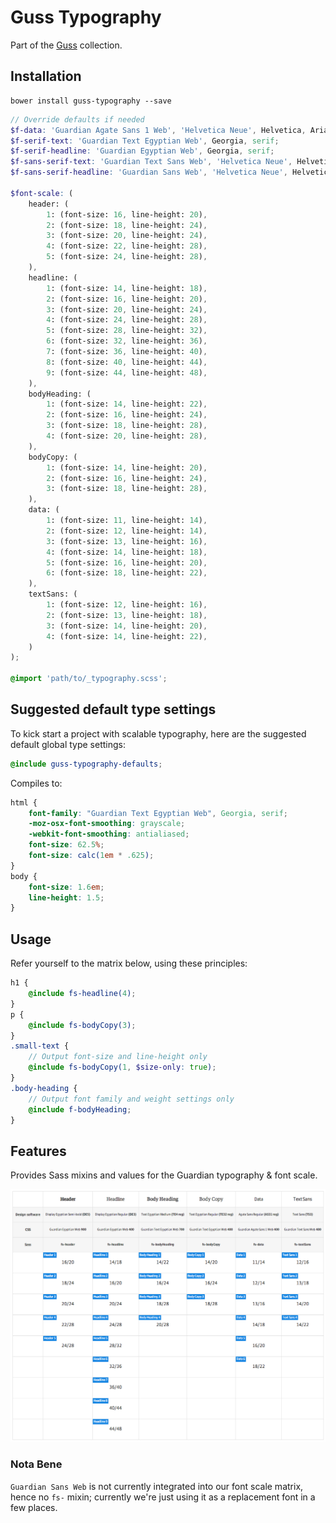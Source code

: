 # Guss Typography

Part of the [Guss](https://github.com/guardian/guss) collection.

## Installation

```
bower install guss-typography --save
```

```scss
// Override defaults if needed
$f-data: 'Guardian Agate Sans 1 Web', 'Helvetica Neue', Helvetica, Arial, 'Lucida Grande', sans-serif;
$f-serif-text: 'Guardian Text Egyptian Web', Georgia, serif;
$f-serif-headline: 'Guardian Egyptian Web', Georgia, serif;
$f-sans-serif-text: 'Guardian Text Sans Web', 'Helvetica Neue', Helvetica, Arial, 'Lucida Grande', sans-serif;
$f-sans-serif-headline: 'Guardian Sans Web', 'Helvetica Neue', Helvetica, Arial, 'Lucida Grande', sans-serif;

$font-scale: (
    header: (
        1: (font-size: 16, line-height: 20),
        2: (font-size: 18, line-height: 24),
        3: (font-size: 20, line-height: 24),
        4: (font-size: 22, line-height: 28),
        5: (font-size: 24, line-height: 28),
    ),
    headline: (
        1: (font-size: 14, line-height: 18),
        2: (font-size: 16, line-height: 20),
        3: (font-size: 20, line-height: 24),
        4: (font-size: 24, line-height: 28),
        5: (font-size: 28, line-height: 32),
        6: (font-size: 32, line-height: 36),
        7: (font-size: 36, line-height: 40),
        8: (font-size: 40, line-height: 44),
        9: (font-size: 44, line-height: 48),
    ),
    bodyHeading: (
        1: (font-size: 14, line-height: 22),
        2: (font-size: 16, line-height: 24),
        3: (font-size: 18, line-height: 28),
        4: (font-size: 20, line-height: 28),
    ),
    bodyCopy: (
        1: (font-size: 14, line-height: 20),
        2: (font-size: 16, line-height: 24),
        3: (font-size: 18, line-height: 28),
    ),
    data: (
        1: (font-size: 11, line-height: 14),
        2: (font-size: 12, line-height: 14),
        3: (font-size: 13, line-height: 16),
        4: (font-size: 14, line-height: 18),
        5: (font-size: 16, line-height: 20),
        6: (font-size: 18, line-height: 22),
    ),
    textSans: (
        1: (font-size: 12, line-height: 16),
        2: (font-size: 13, line-height: 18),
        3: (font-size: 14, line-height: 20),
        4: (font-size: 14, line-height: 22),
    )
);

@import 'path/to/_typography.scss';
```

## Suggested default type settings

To kick start a project with scalable typography,
here are the suggested default global type settings:

```scss
@include guss-typography-defaults;
```

Compiles to:

```css
html {
    font-family: "Guardian Text Egyptian Web", Georgia, serif;
    -moz-osx-font-smoothing: grayscale;
    -webkit-font-smoothing: antialiased;
    font-size: 62.5%;
    font-size: calc(1em * .625);
}
body {
    font-size: 1.6em;
    line-height: 1.5;
}
```

## Usage

Refer yourself to the matrix below, using these principles:

```scss
h1 {
    @include fs-headline(4);
}
p {
    @include fs-bodyCopy(3);
}
.small-text {
    // Output font-size and line-height only
    @include fs-bodyCopy(1, $size-only: true);
}
.body-heading {
    // Output font family and weight settings only
    @include f-bodyHeading;
}
```

## Features

Provides Sass mixins and values for the Guardian typography & font scale.

![Font scale](font-scale.png)

### Nota Bene

`Guardian Sans Web` is not currently integrated into our font scale matrix, hence no `fs-` mixin; currently we're just using it as a replacement font in a few places.
